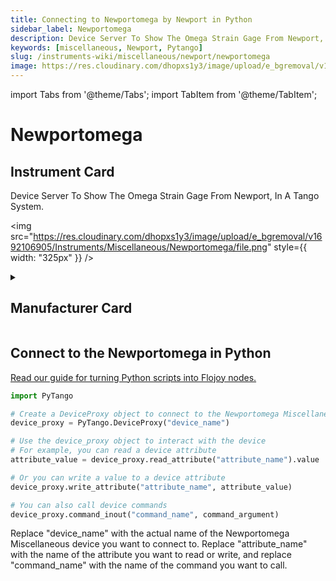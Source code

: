 ```yaml
---
title: Connecting to Newportomega by Newport in Python
sidebar_label: Newportomega
description: Device Server To Show The Omega Strain Gage From Newport, In A Tango System.
keywords: [miscellaneous, Newport, Pytango]
slug: /instruments-wiki/miscellaneous/newport/newportomega
image: https://res.cloudinary.com/dhopxs1y3/image/upload/e_bgremoval/v1692106905/Instruments/Miscellaneous/Newportomega/file.png
---
```


import Tabs from '@theme/Tabs';
import TabItem from '@theme/TabItem';

# Newportomega

## Instrument Card

<div className="flex">

<div>

Device Server To Show The Omega Strain Gage From Newport, In A Tango System.

</div>

<img src="https://res.cloudinary.com/dhopxs1y3/image/upload/e_bgremoval/v1692106905/Instruments/Miscellaneous/Newportomega/file.png" style={{ width: "325px" }} />

</div>

<details>
<summary><h2>Manufacturer Card</h2></summary>

<img src="https://res.cloudinary.com/dhopxs1y3/image/upload/e_bgremoval/v1692125992/Instruments/Vendor%20Logos/Newport.png" style={{ width: "100%", height: "150px",objectFit: "cover" }} />

Newport provides a wide range of photonics technology and products designed to enhance the capabilities and productivity of our customers' applications. <a href="https://www.newport.com/">Website</a>.

<ul>
  <li>Headquarters: Irvine, California, United States</li>
  <li>Yearly Revenue (millions, USD): 3500.0</li>
</ul>
</details>

## Connect to the Newportomega in Python

[Read our guide for turning Python scripts into Flojoy nodes.](https://docs.flojoy.ai/custom-nodes/creating-custom-node/)


<Tabs>
<TabItem value="Pytango" label="Pytango">

```python
import PyTango

# Create a DeviceProxy object to connect to the Newportomega Miscellaneous device
device_proxy = PyTango.DeviceProxy("device_name")

# Use the device_proxy object to interact with the device
# For example, you can read a device attribute
attribute_value = device_proxy.read_attribute("attribute_name").value

# Or you can write a value to a device attribute
device_proxy.write_attribute("attribute_name", attribute_value)

# You can also call device commands
device_proxy.command_inout("command_name", command_argument)
```

Replace "device_name" with the actual name of the Newportomega Miscellaneous device you want to connect to. Replace "attribute_name" with the name of the attribute you want to read or write, and replace "command_name" with the name of the command you want to call.

</TabItem>
</Tabs>